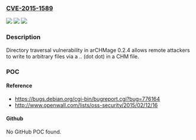 ### [CVE-2015-1589](https://cve.mitre.org/cgi-bin/cvename.cgi?name=CVE-2015-1589)
![](https://img.shields.io/static/v1?label=Product&message=n%2Fa&color=blue)
![](https://img.shields.io/static/v1?label=Version&message=n%2Fa&color=blue)
![](https://img.shields.io/static/v1?label=Vulnerability&message=n%2Fa&color=brighgreen)

### Description

Directory traversal vulnerability in arCHMage 0.2.4 allows remote attackers to write to arbitrary files via a .. (dot dot) in a CHM file.

### POC

#### Reference
- https://bugs.debian.org/cgi-bin/bugreport.cgi?bug=776164
- http://www.openwall.com/lists/oss-security/2015/02/12/16

#### Github
No GitHub POC found.

